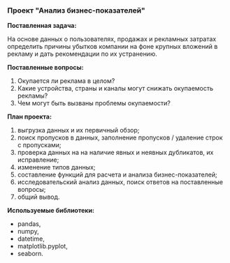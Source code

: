 ### Проект "Анализ бизнес-показателей"

**Поставленная задача:**

На основе данных о пользователях, продажах и рекламных затратах определить причины убытков компании на фоне крупных вложений в рекламу и дать рекомендации по их устранению.

**Поставленные вопросы:**
1. Окупается ли реклама в целом?
2. Какие устройства, страны и каналы могут снижать окупаемость рекламы?
3. Чем могут быть вызваны проблемы окупаемости?

**План проекта:**
1. выгрузка данных и их первичный обзор;
2. поиск пропусков в данных, заполнение пропусков / удаление строк с пропусками;
3. проверка данных на на наличие явных и неявных дубликатов, их исправление; 
4. изменение типов данных;
5. составление функций для расчета и анализа бизнес-показателей;
6. исследовательский анализ данных, поиск ответов на поставленные вопросы;
7. общий вывод.

**Используемые библиотеки:**
* pandas,
* numpy,
* datetime,
* matplotlib.pyplot,
* seaborn.
